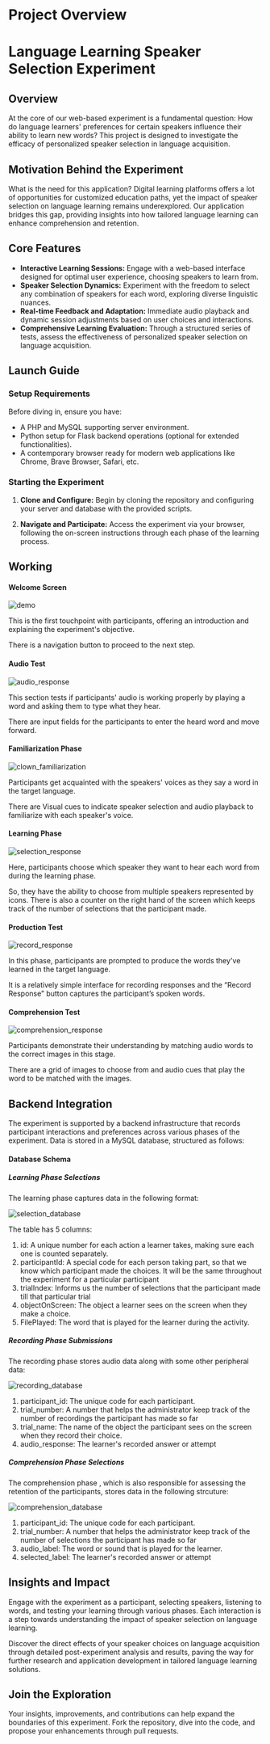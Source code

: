 # Project Overview

# Language Learning Speaker Selection Experiment

## Overview

At the core of our web-based experiment is a fundamental question: How do language learners' preferences for certain speakers influence their ability to learn new words? This project is designed to investigate the efficacy of personalized speaker selection in language acquisition.

## Motivation Behind the Experiment

What is the need for this application? Digital learning platforms offers a lot of opportunities for customized education paths, yet the impact of speaker selection on language learning remains underexplored. Our application bridges this gap, providing insights into how tailored language learning can enhance comprehension and retention.

## Core Features

- **Interactive Learning Sessions:** Engage with a web-based interface designed for optimal user experience, choosing speakers to learn from.
- **Speaker Selection Dynamics:** Experiment with the freedom to select any combination of speakers for each word, exploring diverse linguistic nuances.
- **Real-time Feedback and Adaptation:** Immediate audio playback and dynamic session adjustments based on user choices and interactions.
- **Comprehensive Learning Evaluation:** Through a structured series of tests, assess the effectiveness of personalized speaker selection on language acquisition.


## Launch Guide

### Setup Requirements

Before diving in, ensure you have:
- A PHP and MySQL supporting server environment.
- Python setup for Flask backend operations (optional for extended functionalities).
- A contemporary browser ready for modern web applications like Chrome, Brave Browser, Safari, etc.

### Starting the Experiment

1. **Clone and Configure:**
   Begin by cloning the repository and configuring your server and database with the provided scripts.

2. **Navigate and Participate:**
   Access the experiment via your browser, following the on-screen instructions through each phase of the learning process.

## Working

#### Welcome Screen 

![demo](https://github.com/shaunthom/JavaScript-Framework-Based-Selection-Study/assets/134566032/ce93a2a6-dbac-4407-8c05-8176c28fa792)

This is the first touchpoint with participants, offering an introduction and explaining the experiment's objective.

There is a navigation button to proceed to the next step.


#### Audio Test 

![audio_response](https://github.com/shaunthom/JavaScript-Framework-Based-Selection-Study/assets/134566032/b67a1770-f93b-42b1-8829-85fc1650f1a4)

This section tests if participants' audio is working properly by playing a word and asking them to type what they hear.

There are input fields for the participants to enter the heard word and move forward.

#### Familiarization Phase

![clown_familiarization](https://github.com/shaunthom/JavaScript-Framework-Based-Selection-Study/assets/134566032/ca7e9339-f9e2-497c-bbd2-d1ba689c580e)

Participants get acquainted with the speakers' voices as they say a word in the target language.

There are Visual cues to indicate speaker selection and audio playback to familiarize with each speaker's voice.

#### Learning Phase

![selection_response](https://github.com/shaunthom/JavaScript-Framework-Based-Selection-Study/assets/134566032/e806c41f-a8ff-4e0c-a556-7d7cf5ff601a)

Here, participants choose which speaker they want to hear each word from during the learning phase.

So, they have the ability to choose from multiple speakers represented by icons. There is also a counter on the right hand of the screen which keeps track of the number of selections that the participant made.


#### Production Test

![record_response](https://github.com/shaunthom/JavaScript-Framework-Based-Selection-Study/assets/134566032/3bff8d66-6f12-4ed4-bf04-1bd800e280a0)

In this phase, participants are prompted to produce the words they've learned in the target language.

It is a relatively simple interface for recording responses and the “Record Response” button captures the participant’s spoken words.

#### Comprehension Test

![comprehension_response](https://github.com/shaunthom/JavaScript-Framework-Based-Selection-Study/assets/134566032/2256405c-9d5c-43d4-8060-462339edda2d)

Participants demonstrate their understanding by matching audio words to the correct images in this stage.

There are a grid of images to choose from and audio cues that play the word to be matched with the images.

## Backend Integration

The experiment is supported by a backend infrastructure that records participant interactions and preferences across various phases of the experiment. Data is stored in a MySQL database, structured as follows:

#### Database Schema

##### Learning Phase Selections

The learning phase captures data in the following format:

![selection_database](https://github.com/shaunthom/Choosing-Who-To-Learn-From/assets/134566032/ec0dfc87-86f0-4bca-a29c-d4198faa1880)

The table has 5 columns:

1. id: A unique number for each action a learner takes, making sure each one is counted separately.
2. participantId: A special code for each person taking part, so that we know which participant made the choices. It will be the same throughout the experiment for a particular participant
3. trialIndex: Informs us the number of selections that the participant made till that particular trial 
4. objectOnScreen: The object a learner sees on the screen when they make a choice.
5. FilePlayed: The word that is played for the learner during the activity.

##### Recording Phase Submissions

The recording phase stores audio data along with some other peripheral data:

![recording_database](https://github.com/shaunthom/Choosing-Who-To-Learn-From/assets/134566032/43d93ed4-1366-4ac8-a61d-5c6f2b07c9df)

1. participant_id: The unique code for each participant. 
2. trial_number: A number that helps the administrator keep track of the number of recordings the participant has made so far
3. trial_name: The name of the object the participant sees on the screen when they record their choice.
4. audio_response: The learner's recorded answer or attempt

##### Comprehension Phase Selections

The comprehension phase , which is also responsible for assessing the retention of the participants, stores data in the following strcuture:

![comprehension_database](https://github.com/shaunthom/Choosing-Who-To-Learn-From/assets/134566032/9592577f-5fca-4ef8-8edb-aacb4f5d6ddb)

1. participant_id: The unique code for each participant. 
2. trial_number: A number that helps the administrator keep track of the number of selections the participant has made so far
3. audio_label: The word or sound that is played for the learner.
4. selected_label: The learner's recorded answer or attempt


## Insights and Impact

Engage with the experiment as a participant, selecting speakers, listening to words, and testing your learning through various phases. Each interaction is a step towards understanding the impact of speaker selection on language learning.

Discover the direct effects of your speaker choices on language acquisition through detailed post-experiment analysis and results, paving the way for further research and application development in tailored language learning solutions.

## Join the Exploration

Your insights, improvements, and contributions can help expand the boundaries of this experiment. Fork the repository, dive into the code, and propose your enhancements through pull requests.

